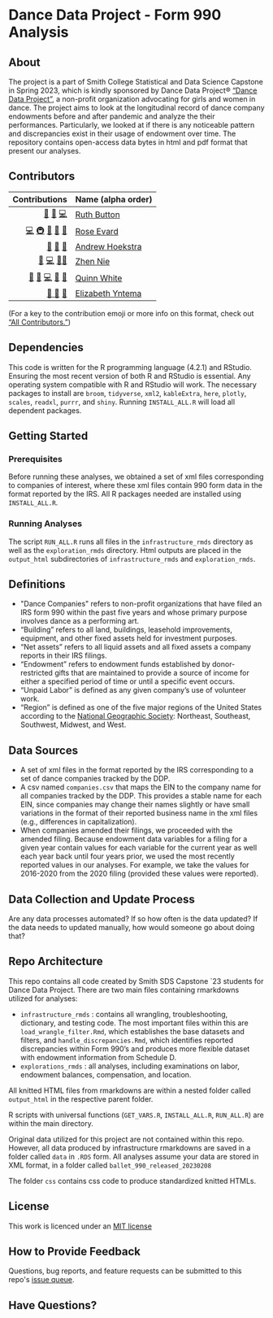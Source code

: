 # Dance Data Project - Form 990 Analysis

## About 

The project is a part of Smith College Statistical and Data Science Capstone in Spring 2023, which is kindly sponsored by Dance Data Project® [“Dance Data Project”](“https://www.dancedataproject.com/”), a non-profit organization advocating for girls and women in dance. The project aims to look at the longitudinal record of dance company endowments before and after pandemic and analyze the their performances. Particularly, we looked at if there is any noticeable pattern and discrepancies exist in their usage of endowment over time. The repository contains open-access data bytes in html and pdf format that present our analyses.  

## Contributors

<!-- ALL-CONTRIBUTORS-LIST:START -->
| Contributions | Name (alpha order) |
| ----: | :---- |
| [🤔](# "Ideas and Planning") [🔢](# "Content") [💻]( "Code")  | [Ruth Button](DOI) |
|  [💻](# "Code") [🚇]( “Infrastructure”)  [🔢]("Content") [🤔](# "Ideas and Planning") [👀](# "Reviewed Pull Requests") | [Rose Evard](DOI) |
| [🔣]("Data") [🤔](# "Ideas and Planning") [📆](# "Project Management")| [Andrew Hoekstra](DOI) |
| [🔢](# "Content") [💻](# "Code") [🤔](# "Ideas and Planning")[👀](# "Reviewed Pull Requests") | [Zhen Nie](DOI) |
|  [🔣]("Data") [🔢](# "Content") [💻](# "Code") [🤔](# "Ideas and Planning") [👀](# "Reviewed Pull Requests") | [Quinn White](DOI) | 
| [💼 ](# "Business") [🤔](# "Ideas and Planning") [📆](# "Project Management")| [Elizabeth Yntema](DOI) | 


<!-- ALL-CONTRIBUTORS-LIST:END -->

(For a key to the contribution emoji or more info on this format, check out [“All Contributors.”](https://allcontributors.org/docs/en/emoji-key))

## Dependencies

This code is written for the R programming language (4.2.1) and RStudio. Ensuring the most recent version of both R and RStudio is essential. Any operating system compatible with R and RStudio will work. The necessary packages to install are `broom`, `tidyverse`, `xml2`, `kableExtra`, `here`, `plotly`, `scales`, `readxl`, `purrr`, and `shiny`. Running `INSTALL_ALL.R` will load all dependent packages.  


## Getting Started  

### Prerequisites  
Before running these analyses, we obtained a set of xml files corresponding to companies of interest, where these xml files contain 990 form data in the format reported by the IRS. All R packages needed are installed using `INSTALL_ALL.R`.  

### Running Analyses  
The script `RUN_ALL.R` runs all files in the `infrastructure_rmds` directory as well as the  `exploration_rmds` directory. Html outputs are placed in the `output_html` subdirectories of `infrastructure_rmds` and `exploration_rmds`.   

## Definitions  


* "Dance Companies" refers to non-profit organizations that have filed an IRS form 990 within the past five years and whose primary purpose involves dance as a performing art. 
* “Building” refers to all land, buildings, leasehold improvements, equipment, and other fixed assets held for investment purposes.   
* “Net assets” refers to all liquid assets and all fixed assets a company reports in their IRS filings.  
* “Endowment” refers to endowment funds established by donor-restricted gifts that are maintained to provide a source of income for either a specified period of time or until a specific event occurs.  
* “Unpaid Labor” is defined as any given company’s use of volunteer work.  
* “Region” is defined as one of the five major regions of the United States according to the [National Geographic Society](https://education.nationalgeographic.org/resource/united-states-regions/): Northeast, Southeast, Southwest, Midwest, and West. 

## Data Sources

* A set of xml files in the format reported by the IRS corresponding to a set of dance companies tracked by the DDP.  
* A csv named `companies.csv` that maps the EIN to the company name for all companies tracked by the DDP. This provides a stable name for each EIN, since companies may change their names slightly or have small variations in the format of their reported business name in the xml files (e.g., differences in capitalization).  
* When companies amended their filings, we proceeded with the amended filing. Because endowment data variables for a filing for a given year contain values for each variable for the current year as well each year back until four years prior, we used the most recently reported values in our analyses. For example, we take the values for 2016-2020 from the 2020 filing (provided these values were reported).  



## Data Collection and Update Process   

Are any data processes automated? If so how often is the data updated? If the data needs to updated manually, how would someone go about doing that?

## Repo Architecture  

This repo contains all code created by Smith SDS Capstone `23 students for Dance Data Project.  There are two main files containing rmarkdowns utilized for analyses:    
* `infrastructure_rmds` : contains all wrangling, troubleshooting, dictionary, and testing code.  The most important files within this are `load_wrangle_filter.Rmd`, which establishes the base datasets and filters, and `handle_discrepancies.Rmd`, which identifies reported discrepancies within Form 990’s and produces more flexible dataset with endowment information from Schedule D.   
* `explorations_rmds` : all analyses, including examinations on labor, endowment balances, compensation, and location.     

All knitted HTML files from rmarkdowns are within a nested folder called `output_html` in the respective parent folder.   

R scripts with universal functions (`GET_VARS.R`, `INSTALL_ALL.R`, `RUN_ALL.R`) are within the main directory.    

Original data utilized for this project are not contained within this repo.  However, all data produced by infrastructure rmarkdowns are saved in a folder called `data` in `.RDS` form.  All analyses assume your data are stored in XML format, in a folder called `ballet_990_released_20230208`  

The folder `css` contains css code to produce standardized knitted HTMLs.  

## License   
This work is licenced under an [MIT license](https://github.com/Dance-Data-Project/smith-capstone-23/blob/main/LICENSE)

## How to Provide Feedback  

Questions, bug reports, and feature requests can be submitted to this repo's [issue queue](https://github.com/Dance-Data-Project/smith-capstone-23/issues).

## Have Questions?  
